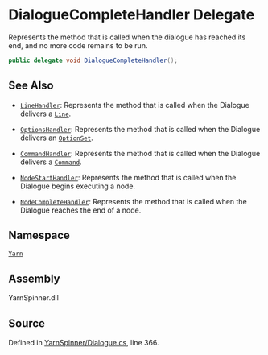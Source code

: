 # DialogueCompleteHandler Delegate

Represents the method that is called when the dialogue has reached
its end, and no more code remains to be run.


```csharp
public delegate void DialogueCompleteHandler();
```



## See Also
* [`LineHandler`](/api/csharp/yarn/linehandler.md): 
Represents the method that is called when the Dialogue delivers a
[`Line`](/api/csharp/yarn/line.md).

* [`OptionsHandler`](/api/csharp/yarn/optionshandler.md): 
Represents the method that is called when the Dialogue delivers an
[`OptionSet`](/api/csharp/yarn/optionset.md).

* [`CommandHandler`](/api/csharp/yarn/commandhandler.md): 
Represents the method that is called when the Dialogue delivers a
[`Command`](/api/csharp/yarn/command.md).

* [`NodeStartHandler`](/api/csharp/yarn/nodestarthandler.md): 
Represents the method that is called when the Dialogue begins
executing a node.

* [`NodeCompleteHandler`](/api/csharp/yarn/nodecompletehandler.md): 
Represents the method that is called when the Dialogue reaches the
end of a node.

## Namespace
[`Yarn`](/api/csharp/yarn/README.md)

## Assembly
YarnSpinner.dll

## Source
Defined in [YarnSpinner/Dialogue.cs](https://github.com/YarnSpinnerTool/YarnSpinner//blob/develop/YarnSpinner/Dialogue.cs#L366), line 366.
